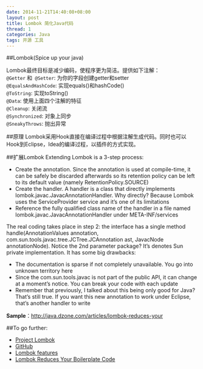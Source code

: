 ```yaml
---
date: 2014-11-21T14:40:08+08:00
layout: post
title: Lombok 简化Java代码
thread: 1
categories: Java
tags: 开源 工具
---
```





##Lombok(Spice up your java)

Lombok最终目标是减少编码，使程序更为简洁。提供如下注解：  
`@Getter` 和` @Setter`: 为你的字段创建getter和setter  
`@EqualsAndHashCode`: 实现equals()和hashCode()  
`@ToString`: 实现toString()  
`@Data`: 使用上面四个注解的特征  
`@Cleanup`: 关闭流  
`@Synchronized`: 对象上同步  
`@SneakyThrows`: 抛出异常  

##原理
Lombok采用Hook直接在编译过程中根据注解生成代码。同时也可以Hook到Eclipse，Idea的编译过程，以插件的方式实现。

##扩展Lombok
Extending Lombok is a 3-step process:

- Create the annotation. Since the annotation is used at compile-time, it can be safely be discarded afterwards so its retention policy can be left to its default value (namely RetentionPolicy.SOURCE)
- Create the handler. A handler is a class that directly implements lombok.javac.JavacAnnotationHandler<T extends Annotation>. Why directly? Because Lombok uses the ServiceProvider service and it’s one of its limitations
- Reference the fully qualified class name of the handler in a file named lombok.javac.JavacAnnotationHandler under META-INF/services

The real coding takes place in step 2: the interface has a single method handle(AnnotationValues<T> annotation, com.sun.tools.javac.tree.JCTree.JCAnnotation ast, JavacNode annotationNode). Notice the 2nd parameter package? It’s denotes Sun private implementation. It has some big drawbacks:

- The documentation is sparse if not completely unavailable. You go into unknown territory here
- Since the com.sun.tools.javac is not part of the public API, it can change at a moment’s notice. You can break your code with each update
- Remember that previously, I talked about this being only good for Java? That’s still true. If you want this new annotation to work under Eclipse, that’s another handler to write

__Sample__：http://java.dzone.com/articles/lombok-reduces-your

##To go further:
- [Project Lombok](http://projectlombok.org/)  
- [GitHub](https://github.com/rzwitserloot/lombok)  
- [Lombok features](http://projectlombok.org/features/index.html)
- [Lombok Reduces Your Boilerplate Code](http://java.dzone.com/articles/lombok-reduces-your)

